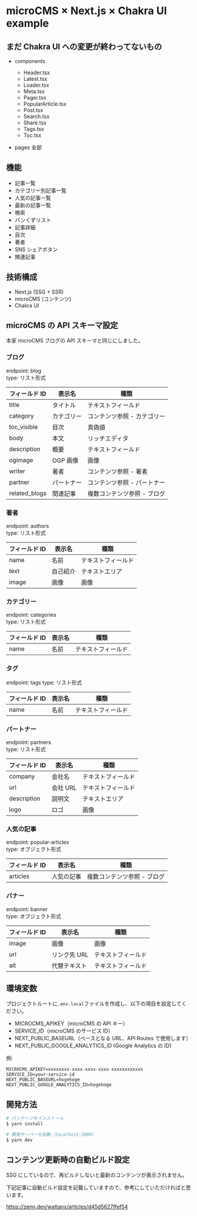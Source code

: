 # microCMS × Next.js × Chakra UI example

## まだ Chakra UI への変更が終わってないもの

- components

  - Header.tsx
  - Latest.tsx
  - Loader.tsx
  - Meta.tsx
  - Pager.tsx
  - PopularArticle.tsx
  - Post.tsx
  - Search.tsx
  - Share.tsx
  - Tags.tsx
  - Toc.tsx

- pages
  全部

## 機能

- 記事一覧
- カテゴリー別記事一覧
- 人気の記事一覧
- 最新の記事一覧
- 検索
- パンくずリスト
- 記事詳細
- 目次
- 著者
- SNS シェアボタン
- 関連記事

## 技術構成

- Next.js (SSG + SSR)
- microCMS (コンテンツ)
- Chakra UI

## microCMS の API スキーマ設定

本家 microCMS ブログの API スキーマと同じにしました。

### ブログ

endpoint: blog  
type: リスト形式

| フィールド ID | 表示名     | 種類                        |
| ------------- | ---------- | --------------------------- |
| title         | タイトル   | テキストフィールド          |
| category      | カテゴリー | コンテンツ参照 - カテゴリー |
| toc_visible   | 目次       | 真偽値                      |
| body          | 本文       | リッチエディタ              |
| description   | 概要       | テキストフィールド          |
| ogimage       | OGP 画像   | 画像                        |
| writer        | 著者       | コンテンツ参照 - 著者       |
| partner       | パートナー | コンテンツ参照 - パートナー |
| related_blogs | 関連記事   | 複数コンテンツ参照 - ブログ |

### 著者

endpoint: authors  
type: リスト形式

| フィールド ID | 表示名   | 種類               |
| ------------- | -------- | ------------------ |
| name          | 名前     | テキストフィールド |
| text          | 自己紹介 | テキストエリア     |
| image         | 画像     | 画像               |

### カテゴリー

endpoint: categories  
type: リスト形式

| フィールド ID | 表示名 | 種類               |
| ------------- | ------ | ------------------ |
| name          | 名前   | テキストフィールド |

### タグ

endpoint: tags
type: リスト形式

| フィールド ID | 表示名 | 種類               |
| ------------- | ------ | ------------------ |
| name          | 名前   | テキストフィールド |

### パートナー

endpoint: partners  
type: リスト形式

| フィールド ID | 表示名   | 種類               |
| ------------- | -------- | ------------------ |
| company       | 会社名   | テキストフィールド |
| url           | 会社 URL | テキストフィールド |
| description   | 説明文   | テキストエリア     |
| logo          | ロゴ     | 画像               |

### 人気の記事

endpoint: popular-articles  
type: オブジェクト形式

| フィールド ID | 表示名     | 種類                        |
| ------------- | ---------- | --------------------------- |
| articles      | 人気の記事 | 複数コンテンツ参照 - ブログ |

### バナー

endpoint: banner  
type: オブジェクト形式

| フィールド ID | 表示名       | 種類               |
| ------------- | ------------ | ------------------ |
| image         | 画像         | 画像               |
| url           | リンク先 URL | テキストフィールド |
| alt           | 代替テキスト | テキストフィールド |

## 環境変数

プロジェクトルートに`.env.local`ファイルを作成し、以下の項目を設定してください。

- MICROCMS_APIKEY（microCMS の API キー）
- SERVICE_ID（microCMS のサービス ID）
- NEXT_PUBLIC_BASEURL（ベースとなる URL、API Routes で使用します）
- NEXT_PUBLIC_GOOGLE_ANALYTICS_ID (Google Analytics の ID)

例:

```
MICROCMS_APIKEY=xxxxxxxx-xxxx-xxxx-xxxx-xxxxxxxxxxxx
SERVICE_ID=your-service-id
NEXT_PUBLIC_BASEURL=hogehoge
NEXT_PUBLIC_GOOGLE_ANALYTICS_ID=hogehoge
```

## 開発方法

```bash
# パッケージをインストール
$ yarn install

# 開発サーバーを起動（localhost:3000）
$ yarn dev
```

## コンテンツ更新時の自動ビルド設定

SSG にしているので、再ビルドしないと最新のコンテンツが表示されません。

下記記事に自動ビルド設定を記載していますので、参考にしていただければと思います。

https://zenn.dev/wattanx/articles/d45d5627ffef54
